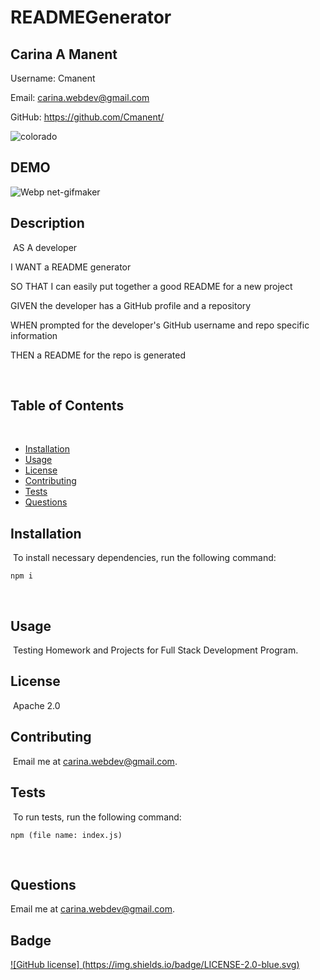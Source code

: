 # READMEGenerator

## Carina A Manent

Username: Cmanent

Email: carina.webdev@gmail.com

GitHub: https://github.com/Cmanent/

![colorado](https://user-images.githubusercontent.com/57699329/77003421-f648eb80-6922-11ea-8d09-d3a8bbc802e6.jpg)


## DEMO

![Webp net-gifmaker](https://user-images.githubusercontent.com/57699329/77216170-25578c80-6ade-11ea-9ea2-7b49287c9c12.gif)
​
## Description
​
AS A developer

I WANT a README generator

SO THAT I can easily put together a good README for a new project

GIVEN the developer has a GitHub profile and a repository

WHEN prompted for the developer's GitHub username and repo specific information

THEN a README for the repo is generated

​
## Table of Contents 
​
* [Installation](#installation)
​
* [Usage](#usage)
​
* [License](#license)
​
* [Contributing](#contributing)
​
* [Tests](#tests)
​
* [Questions](#questions)
​
## Installation
​
To install necessary dependencies, run the following command:
​
```
npm i
```
​
## Usage
​
Testing Homework and Projects for Full Stack Development Program.
​
## License
​
Apache 2.0


## Contributing
​
Email me at carina.webdev@gmail.com.
​
## Tests
​
To run tests, run the following command:
​
```
npm (file name: index.js)
```
​
## Questions
​Email me at carina.webdev@gmail.com.

## Badge
[![GitHub license] (https://img.shields.io/badge/LICENSE-2.0-blue.svg)](https://github.com/Cmanent/Good-README-Genrator)

